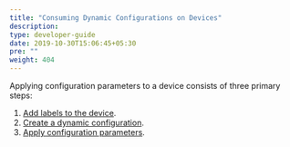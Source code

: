 ```yaml
---
title: "Consuming Dynamic Configurations on Devices"
description:
type: developer-guide
date: 2019-10-30T15:06:45+05:30
pre: ""
weight: 404
---
```

Applying configuration parameters to a device consists of
three primary steps:

1. [Add labels to the device](/developer-guide/manage-software-cycle/dynamic-configurations/consume-dynamic-configuration/device-labels).
2. [Create a dynamic configuration](/developer-guide/manage-software-cycle/dynamic-configurations/consume-dynamic-configuration/create-configuration-parameters).
3. [Apply configuration parameters](/developer-guide/manage-software-cycle/dynamic-configurations/consume-dynamic-configuration/apply-dynamic-configs).